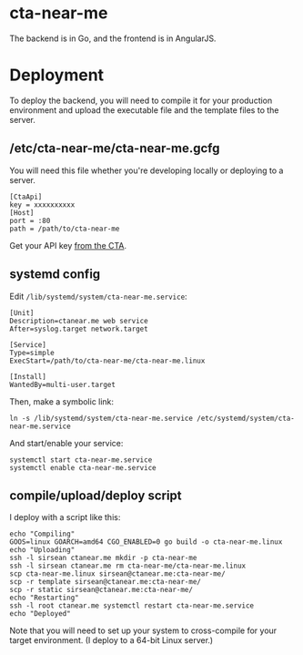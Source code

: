 cta-near-me
===========

The backend is in Go, and the frontend is in AngularJS.

# Deployment

To deploy the backend, you will need to compile it for your production environment and upload the executable file and the template files to the server.

## /etc/cta-near-me/cta-near-me.gcfg

You will need this file whether you're developing locally or deploying to a server.

```
[CtaApi]
key = xxxxxxxxxx
[Host]
port = :80
path = /path/to/cta-near-me
```

Get your API key [from the CTA](http://www.transitchicago.com/developers/traintracker.aspx).

## systemd config

Edit `/lib/systemd/system/cta-near-me.service`:

```
[Unit]
Description=ctanear.me web service
After=syslog.target network.target

[Service]
Type=simple
ExecStart=/path/to/cta-near-me/cta-near-me.linux

[Install]
WantedBy=multi-user.target
```

Then, make a symbolic link:

```
ln -s /lib/systemd/system/cta-near-me.service /etc/systemd/system/cta-near-me.service
```

And start/enable your service:

```
systemctl start cta-near-me.service
systemctl enable cta-near-me.service
```

## compile/upload/deploy script

I deploy with a script like this:

```
echo "Compiling"
GOOS=linux GOARCH=amd64 CGO_ENABLED=0 go build -o cta-near-me.linux
echo "Uploading"
ssh -l sirsean ctanear.me mkdir -p cta-near-me
ssh -l sirsean ctanear.me rm cta-near-me/cta-near-me.linux
scp cta-near-me.linux sirsean@ctanear.me:cta-near-me/
scp -r template sirsean@ctanear.me:cta-near-me/
scp -r static sirsean@ctanear.me:cta-near-me/
echo "Restarting"
ssh -l root ctanear.me systemctl restart cta-near-me.service
echo "Deployed"
```

Note that you will need to set up your system to cross-compile for your target environment. (I deploy to a 64-bit Linux server.)

